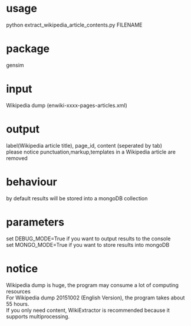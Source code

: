 # usage
python extract_wikipedia_article_contents.py FILENAME  
# package
gensim

# input
Wikipedia dump (enwiki-xxxx-pages-articles.xml)
# output
label(Wikipedia article title), page_id, content (seperated by tab)  
please notice punctuation,markup,templates in a Wikipedia article are removed

# behaviour
by default results will be stored into a mongoDB collection  
# parameters
set DEBUG_MODE=True if you want to output results to the console  
set MONGO_MODE=True if you want to store results into mongoDB
# notice
Wikipedia dump is huge, the program may consume a lot of computing resources  
For Wikipedia dump 20151002 (English Version), the program takes about 55 hours.  
If you only need content, WikiExtractor is recommended because it supports multiprocessing.

